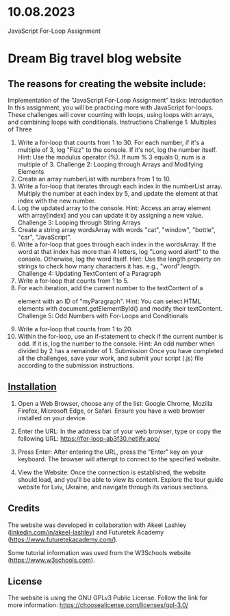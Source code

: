 # 10.08.2023
JavaScript For-Loop Assignment
# Dream Big travel blog website

## The reasons for creating the website include:
Implementation of the "JavaScript For-Loop Assignment" tasks:
Introduction
In this assignment, you will be practicing more with JavaScript for-loops. These challenges will cover counting with loops, using loops with arrays, and combining loops with conditionals.
Instructions
Challenge 1: Multiples of Three
1.	Write a for-loop that counts from 1 to 30. For each number, if it's a multiple of 3, log "Fizz" to the console. If it's not, log the number itself.
Hint: Use the modulus operator (%). If num % 3 equals 0, num is a multiple of 3.
Challenge 2: Looping through Arrays and Modifying Elements
1.	Create an array numberList with numbers from 1 to 10.
2.	Write a for-loop that iterates through each index in the numberList array. Multiply the number at each index by 5, and update the element at that index with the new number.
3.	Log the updated array to the console.
Hint: Access an array element with array[index] and you can update it by assigning a new value.
Challenge 3: Looping through String Arrays
1.	Create a string array wordsArray with words "cat", "window", "bottle", "car", "JavaScript".
2.	Write a for-loop that goes through each index in the wordsArray. If the word at that index has more than 4 letters, log "Long word alert!" to the console. Otherwise, log the word itself.
Hint: Use the length property on strings to check how many characters it has. e.g., "word".length.
Challenge 4: Updating TextContent of a Paragraph
1.	Write a for-loop that counts from 1 to 5.
2.	For each iteration, add the current number to the textContent of a <p> element with an ID of "myParagraph".
Hint: You can select HTML elements with document.getElementById() and modify their textContent.
Challenge 5: Odd Numbers with For-Loops and Conditionals
1.	Write a for-loop that counts from 1 to 20.
2.	Within the for-loop, use an if-statement to check if the current number is odd. If it is, log the number to the console.
Hint: An odd number when divided by 2 has a remainder of 1.
Submission
Once you have completed all the challenges, save your work, and submit your script (.js) file according to the submission instructions.


## [Installation](#installation)
1. Open a Web Browser, choose any of the list: Google Chrome, Mozilla Firefox, Microsoft Edge, or Safari. Ensure you have a web browser installed on your device.

2. Enter the URL: In the address bar of your web browser, type or copy the following URL: https://for-loop-ab3f30.netlify.app/

3. Press Enter: After entering the URL, press the "Enter" key on your keyboard. The browser will attempt to connect to the specified website.

4. View the Website: Once the connection is established, the website should load, and you'll be able to view its content. Explore the tour guide website for Lviv, Ukraine, and navigate through its various sections.


## Credits
The website was developed in collaboration with Akeel Lashley ([linkedin.com/in/akeel-lashley](https://www.linkedin.com/in/akeel-lashley/overlay/contact-info/#:~:text=linkedin.com/in/akeel%2Dlashley)) and Futuretek Academy (https://www.futuretekacademy.com/). 

Some tutorial information was used from the W3Schools website (https://www.w3schools.com). 

## License
The website is using the GNU GPLv3 Public License.
Follow the link for more information: https://choosealicense.com/licenses/gpl-3.0/
